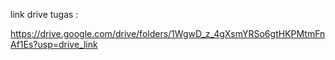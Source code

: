 link drive tugas :

https://drive.google.com/drive/folders/1WgwD_z_4gXsmYRSo6gtHKPMtmFnAf1Es?usp=drive_link
